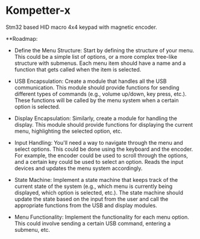 # Kompetter-x
Stm32 based HID macro 4x4 keypad with magnetic encoder. 

**Roadmap:
* Define the Menu Structure: Start by defining the structure of your menu. This could be a simple list of options, or a more complex tree-like structure with submenus. Each menu item should have a name and a function that gets called when the item is selected.

* USB Encapsulation: Create a module that handles all the USB communication. This module should provide functions for sending different types of commands (e.g., volume up/down, key press, etc.). These functions will be called by the menu system when a certain option is selected.

* Display Encapsulation: Similarly, create a module for handling the display. This module should provide functions for displaying the current menu, highlighting the selected option, etc.

* Input Handling: You'll need a way to navigate through the menu and select options. This could be done using the keyboard and the encoder. For example, the encoder could be used to scroll through the options, and a certain key could be used to select an option. Reads the input devices and updates the menu system accordingly.

* State Machine: Implement a state machine that keeps track of the current state of the system (e.g., which menu is currently being displayed, which option is selected, etc.). The state machine should update the state based on the input from the user and call the appropriate functions from the USB and display modules.

* Menu Functionality: Implement the functionality for each menu option. This could involve sending a certain USB command, entering a submenu, etc.

